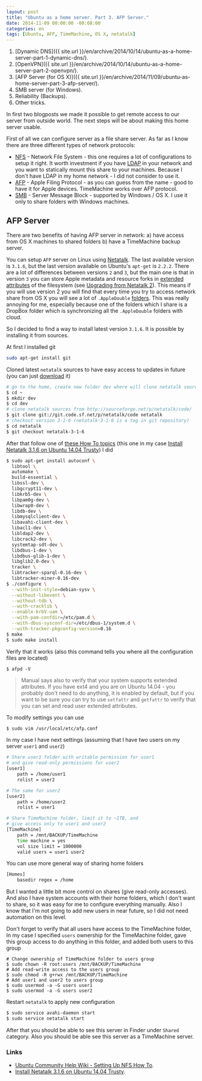 ```yaml
---
layout: post
title: "Ubuntu as a home server. Part 3. AFP Server."
date: 2014-11-09 00:00:00 -00:08:00
categories: en
tags: [Ubuntu, AFP, TimeMachine, OS X, netatalk]
---
```


1. [Dynamic DNS]({{ site.url }}/en/archive/2014/10/14/ubuntu-as-a-home-server-part-1-dynamic-dns/).
1. [OpenVPN]({{ site.url }}/en/archive/2014/10/14/ubuntu-as-a-home-server-part-2-openvpn/).
1. [AFP Server (for OS X)]({{ site.url }}/en/archive/2014/11/09/ubuntu-as-home-server-part-3-afp-server/).
1. SMB server (for Windows).
1. Reliability (Backups).
1. Other tricks.

In first two blogposts we made it possible to get remote access to our server from outside world. The next steps will be about making this home server usable. 

First of all we can configure server as a file share server. As far as I know there are three different types of network protocols:

* [NFS](http://en.wikipedia.org/wiki/Network_File_System) - Network File System - this one requires a lot of configurations to setup it right. It worth investment if you have [LDAP](http://en.wikipedia.org/wiki/Lightweight_Directory_Access_Protocol) in your network and you want to statically mount this share to your machines. Because I don't have LDAP in my home network - I did not consider to use it. 
* [AFP](http://en.wikipedia.org/wiki/Apple_Filing_Protocol) - Apple Filing Protocol - as you can guess from the name - good to have it for Apple devices. TimeMachine works over AFP protocol. 
* [SMB](http://en.wikipedia.org/wiki/Server_Message_Block) - Server Message Block - supported by Windows / OS X. I use it only to share folders with Windows machines.

## AFP Server

There are two benefits of having AFP server in network: a) have access from OS X machines to shared folders b) have a TimeMachine backup server.

You can setup `AFP` server on Linux using [Netatalk](http://netatalk.sourceforge.net). The last available version is `3.1.6`, but the last version available on Ubuntu's `apt-get` is `2.2.2`. There are a lot of differences between versions `2` and `3`, but the main one is that in version `3` you can store Apple metadata and resource forks in [extended attributes](http://en.wikipedia.org/wiki/Extended_file_attributes) of the filesystem (see [Upgrading from Netatalk 2](http://netatalk.sourceforge.net/3.0/htmldocs/upgrade.html)). This means if you will use version 2 you will find that every time you try to access network share from OS X you will see a lot of `.AppleDouble` [folders](http://en.wikipedia.org/wiki/AppleSingle_and_AppleDouble_formats). This was really annoying for me, especially because one of the folders which I share is a DropBox folder which is synchronizing all the `.AppleDouble` folders with cloud.

So I decided to find a way to install latest version `3.1.6`. It is possible by installing it from sources. 

At first I installed git

```bash
sudo apt-get install git 
```

Cloned latest `netatalk` sources to have easy access to updates in future (you can just [download](http://sourceforge.net/projects/netatalk/files/) it)

```bash
# go to the home, create new folder dev where will clone netatalk sources
$ cd ~
$ mkdir dev
$ cd dev
# clone netatalk sources from http://sourceforge.net/p/netatalk/code/
$ git clone git://git.code.sf.net/p/netatalk/code netatalk
# checkout version 3-1-6 (netatalk-3-1-6 is a tag in git repository)
$ cd netatalk
$ git checkout netatalk-3-1-6
```

After that follow one of [these How To topics](http://netatalk.sourceforge.net/wiki/index.php/Category:Howtos) (this one in my case [Install Netatalk 3.1.6 on Ubuntu 14.04 Trusty](http://netatalk.sourceforge.net/wiki/index.php/Install_Netatalk_3.1.6_on_Ubuntu_14.04_Trusty)) I did

```bash
$ sudo apt-get install autoconf \
  libtool \
  automake \
  build-essential \
  libssl-dev \
  libgcrypt11-dev \
  libkrb5-dev \
  libpam0g-dev \
  libwrap0-dev \
  libdb-dev \
  libmysqlclient-dev \
  libavahi-client-dev \
  libacl1-dev \
  libldap2-dev \
  libcrack2-dev \
  systemtap-sdt-dev \
  libdbus-1-dev \
  libdbus-glib-1-dev \
  libglib2.0-dev \
  tracker \
  libtracker-sparql-0.16-dev \
  libtracker-miner-0.16-dev
$ ./configure \
  --with-init-style=debian-sysv \
  --without-libevent \
  --without-tdb \
  --with-cracklib \
  --enable-krbV-uam \
  --with-pam-confdir=/etc/pam.d \
  --with-dbus-sysconf-dir=/etc/dbus-1/system.d \
  --with-tracker-pkgconfig-version=0.16
$ make
$ sudo make install
```

Verify that it works (also this command tells you where all the configuration files are located)

```
$ afpd -V
```

> Manual says also to verify that your system supports extended attributes. If you have ext4 and you are on Ubuntu 14.04 - you probably don't need to do anything, it is enabled by default, but if you want to be sure you can try to use `setfattr` and `getfattr` to verify that you can set and read user extended attributes.

To modify settings you can use 

```bash
$ sudo vim /usr/local/etc/afp.conf
```

In my case I have next settings (assuming that I have two users on my server `user1` and `user2`)

```bash
# Share user1 folder with writable permission for user1
# and give read-only permissions for user2
[user1]
    path = /home/user1
    rolist = user2

# The same for user2
[user2]
    path = /home/user2
    rolist = user1

# Share TimeMachine folder, limit it to ~1TB, and 
# give access only to user1 and user2
[TimeMachine]
    path = /mnt/BACKUP/TimeMachine
    time machine = yes
    vol size limit = 1000000
    valid users = user1 user2
```

You can use more general way of sharing home folders 

```bash
[Homes]
    basedir regex = /home
```

But I wanted a little bit more control on shares (give read-only accesses). And also I have system accounts with their home folders, which I don't want to share, so it was easy for me to configure everything manually. Also I know that I'm not going to add new users in near future, so I did not need automation on this level.

Don't forget to verify that all users have access to the TimeMachine folder, In my case I specified `users` ownership for the TimeMachine folder, gave this group access to do anything in this folder, and added both users to this group

```
# Change ownership of TimeMachine folder to users group
$ sudo chown -R root:users /mnt/BACKUP/TimeMachine
# Add read-write access to the users group
$ sudo chmod -R g+rwx /mnt/BACKUP/TimeMachine
# Add user1 and user2 to users group
$ sudo usermod -a -G users user1
$ sudo usermod -a -G users user2
```

Restart `netatalk` to apply new configuration

```bash
$ sudo service avahi-daemon start
$ sudo service netatalk start
```

After that you should be able to see this server in Finder under `Shared` category. Also you should be able see this server as a TimeMachine server.

### Links

* [Ubuntu Community Help Wiki - Setting Up NFS How To](https://help.ubuntu.com/community/SettingUpNFSHowTo).
* [Install Netatalk 3.1.6 on Ubuntu 14.04 Trusty](http://netatalk.sourceforge.net/wiki/index.php/Install_Netatalk_3.1.6_on_Ubuntu_14.04_Trusty).
